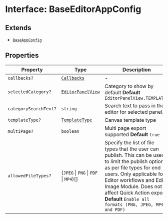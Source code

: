 # Interface: BaseEditorAppConfig

## Extends

- [`BaseAppConfig`](../../../DesignConfig.types/interfaces/base-app-config/index.md)

## Properties

| Property | Type | Description | Inherited from |
| ------ | ------ | ------ | ------ |
| `callbacks?` | [`Callbacks`](../../../Callbacks.types/interfaces/callbacks/index.md) | - | [`BaseAppConfig`](../../../DesignConfig.types/interfaces/base-app-config/index.md).`callbacks` |
| `selectedCategory?` | [`EditorPanelView`](../../../AppConfig.types/enumerations/editor-panel-view/index.md) | Category to show by default **Default** `EditorPanelView.TEMPLATES` | - |
| `categorySearchText?` | `string` | Search text to pass in the editor for selected panel. | - |
| `templateType?` | [`TemplateType`](../../../AppConfig.types/enumerations/template-type/index.md) | Canvas template type | - |
| `multiPage?` | `boolean` | Multi page export supported **Default** `true` | - |
| `allowedFileTypes?` | (`JPEG` \| `PNG` \| `PDF` \| `MP4`)[] | Specify the list of file types that the user can publish. This can be used to limit the publish options as per file types for end users. Only applicable for Editor workflows and Edit Image Module. Does not affect Quick Action export. **Default** `Enable all formats (PNG, JPEG, MP4 and PDF)` | - |

